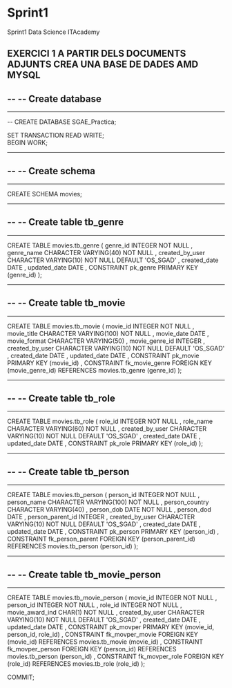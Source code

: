 # Sprint1
Sprint1 Data Science ITAcademy

EXERCICI 1 A PARTIR DELS DOCUMENTS ADJUNTS CREA UNA BASE DE DADES AMD MYSQL
------------------------------------------------------------------------------------------------
--
-- Create database
--
------------------------------------------------------------------------------------------------

-- CREATE DATABASE SGAE_Practica;

SET TRANSACTION READ WRITE;  
BEGIN WORK;

------------------------------------------------------------------------------------------------
--
-- Create schema
--
------------------------------------------------------------------------------------------------

CREATE SCHEMA movies;


------------------------------------------------------------------------------------------------
--
-- Create table tb_genre
--
------------------------------------------------------------------------------------------------

CREATE TABLE movies.tb_genre (
  genre_id         INTEGER NOT NULL ,
  genre_name       CHARACTER VARYING(40) NOT NULL ,
  created_by_user  CHARACTER VARYING(10) NOT NULL DEFAULT 'OS_SGAD' ,
  created_date     DATE ,
  updated_date     DATE ,
  CONSTRAINT pk_genre PRIMARY KEY (genre_id)
);


------------------------------------------------------------------------------------------------
--
-- Create table tb_movie
--
------------------------------------------------------------------------------------------------

CREATE TABLE movies.tb_movie (
  movie_id         INTEGER NOT NULL ,
  movie_title      CHARACTER VARYING(100) NOT NULL ,
  movie_date       DATE ,
  movie_format     CHARACTER VARYING(50) ,
  movie_genre_id   INTEGER ,
  created_by_user  CHARACTER VARYING(10) NOT NULL DEFAULT 'OS_SGAD' ,
  created_date     DATE ,
  updated_date     DATE ,
  CONSTRAINT pk_movie PRIMARY KEY (movie_id) ,
  CONSTRAINT fk_movie_genre FOREIGN KEY (movie_genre_id) REFERENCES movies.tb_genre (genre_id)
);


------------------------------------------------------------------------------------------------
--
-- Create table tb_role
--
------------------------------------------------------------------------------------------------

CREATE TABLE movies.tb_role (
  role_id          INTEGER NOT NULL ,
  role_name        CHARACTER VARYING(60) NOT NULL ,
  created_by_user  CHARACTER VARYING(10) NOT NULL DEFAULT 'OS_SGAD' ,
  created_date     DATE ,
  updated_date     DATE ,
  CONSTRAINT pk_role PRIMARY KEY (role_id)
);


------------------------------------------------------------------------------------------------
--
-- Create table tb_person
--
------------------------------------------------------------------------------------------------

CREATE TABLE movies.tb_person (
  person_id        INTEGER NOT NULL ,
  person_name      CHARACTER VARYING(100) NOT NULL ,
  person_country   CHARACTER VARYING(40) , 
  person_dob       DATE NOT NULL ,
  person_dod       DATE ,
  person_parent_id INTEGER ,
  created_by_user  CHARACTER VARYING(10) NOT NULL DEFAULT 'OS_SGAD' ,
  created_date     DATE ,
  updated_date     DATE ,
  CONSTRAINT pk_person PRIMARY KEY (person_id) ,
  CONSTRAINT fk_person_parent FOREIGN KEY (person_parent_id) REFERENCES movies.tb_person (person_id)
);


------------------------------------------------------------------------------------------------
--
-- Create table tb_movie_person
--
------------------------------------------------------------------------------------------------

CREATE TABLE movies.tb_movie_person (
  movie_id         INTEGER NOT NULL ,
  person_id        INTEGER NOT NULL ,
  role_id          INTEGER NOT NULL ,
  movie_award_ind  CHAR(1) NOT NULL ,
  created_by_user  CHARACTER VARYING(10) NOT NULL DEFAULT 'OS_SGAD' ,
  created_date     DATE ,
  updated_date     DATE ,
  CONSTRAINT pk_movper PRIMARY KEY (movie_id, person_id, role_id) ,
  CONSTRAINT fk_movper_movie FOREIGN KEY (movie_id) REFERENCES movies.tb_movie (movie_id) ,
  CONSTRAINT fk_movper_person FOREIGN KEY (person_id) REFERENCES movies.tb_person (person_id) ,
  CONSTRAINT fk_movper_role FOREIGN KEY (role_id) REFERENCES movies.tb_role (role_id)
);
	 
COMMIT;
